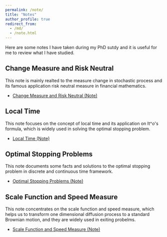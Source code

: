 ```yaml
---
permalink: /note/
title: "Notes"
author_profile: true
redirect_from: 
  - /md/
  - /note.html
---
```

Here are some notes I have taken during my PhD sutdy and it is useful for me to review what I have studied.

## Change Measure and Risk Neutral 
This note is mainly realted to the measure change in stochastic process and its famous application risk neutral measure in financial mathematics.
* [Change Measure and Risk Neutral (Note)](https://yuze0402.github.io/files/Change_Measure_and_Risk_Neutral_v2.pdf)

## Local Time
This note focuses on the concept of local time and its application on It$\^{o}$'s formula, which is widely used in solving the optimal stopping problem.
* [Local Time (Note)](https://yuze0402.github.io/files/Local_Time_Note.pdf)

## Optimal Stopping Problems
This note documents some facts and solutions to the optimal stopping problem in discrete and continuous time framework.
* [Optimal Stopping Problems (Note)](https://yuze0402.github.io/files/OSFB.pdf)

## Scale Function and Speed Measure
This note concentrates on the scale function and speed measure, which helps us to transform one dimensional diffusion process to a standard Brownian motion, and they are widely used in exiting probelms.
* [Scale Function and Speed Measure (Note)](https://yuze0402.github.io/files/Scale_Function_and_Speed_Measure.pdf)
